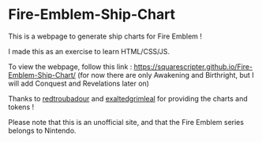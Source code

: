 # Fire-Emblem-Ship-Chart
This is a webpage to generate ship charts for Fire Emblem !

I made this as an exercise to learn HTML/CSS/JS.

To view the webpage, follow this link : https://squarescripter.github.io/Fire-Emblem-Ship-Chart/ (for now there are only Awakening and Birthright, but I will add Conquest and Revelations later on)

Thanks to [redtroubadour](http://redtroubadour.tumblr.com/) and [exaltedgrimleal](http://exaltedgrimleal.tumblr.com/) for providing the charts and tokens !

Please note that this is an unofficial site, and that the Fire Emblem series belongs to Nintendo.
